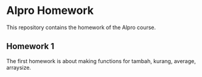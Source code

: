 # Alpro Homework

This repository contains the homework of the Alpro course.

## Homework 1

The first homework is about making functions for tambah, kurang, average, arraysize.
